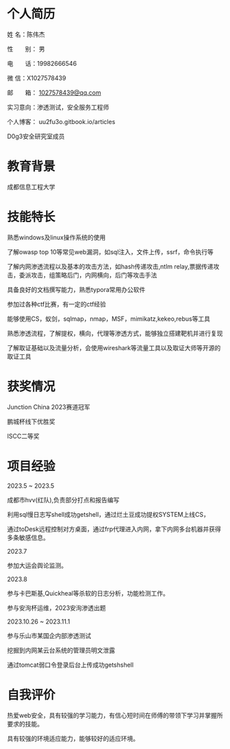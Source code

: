 # 个人简历

姓		名：陈伟杰

性　　别： 男

电　　话：19982666546

微		信：X1027578439

邮　　箱： 1027578439@qq.com

实习意向：渗透测试，安全服务工程师

个人博客： uu2fu3o.gitbook.io/articles

D0g3安全研究室成员

# **教育背景**

成都信息工程大学

# **技能特长**

熟悉windows及linux操作系统的使用

了解owasp top 10等常见web漏洞，如sql注入，文件上传，ssrf，命令执行等

了解内网渗透流程以及基本的攻击方法，如hash传递攻击,ntlm relay,票据传递攻击，委派攻击，组策略后门，内网横向，后门等攻击手法

具备良好的文档撰写能力，熟悉typora常用办公软件

参加过各种ctf比赛，有一定的ctf经验

能够使用CS，蚁剑，sqlmap，nmap，MSF，mimikatz,kekeo,rebus等工具

熟悉渗透流程，了解提权，横向，代理等渗透方式，能够独立搭建靶机并进行复现

了解取证基础以及流量分析，会使用wireshark等流量工具以及取证大师等开源的取证工具

# **获奖情况**

Junction China 2023赛道冠军 

鹏城杯线下优胜奖

ISCC二等奖

# **项目经验**

2023.5 ~ 2023.5

成都市hvv(红队),负责部分打点和报告编写

利用sql慢日志写shell成功getshell，通过烂土豆成功提权SYSTEM上线CS，

通过toDesk远程控制对方桌面，通过frp代理进入内网，拿下内网多台机器并获得多条敏感信息。

2023.7

参加大运会舆论监测。

2023.8

参与卡巴斯基,Quickheal等杀软的日志分析，功能检测工作。

参与安洵杯运维，2023安洵渗透出题

2023.10.26 ~ 2023.11.1

参与乐山市某国企内部渗透测试

挖掘到内网某云台系统的管理员明文泄露

通过tomcat弱口令登录后台上传成功getshshell

# **自我评价**

热爱web安全，具有较强的学习能力，有信心短时间在师傅的带领下学习并掌握所要求的技能。

具有较强的环境适应能力，能够较好的适应环境。